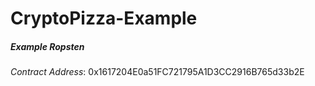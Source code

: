 # CryptoPizza-Example


##### Example Ropsten
*Contract Address*: 0x1617204E0a51FC721795A1D3CC2916B765d33b2E